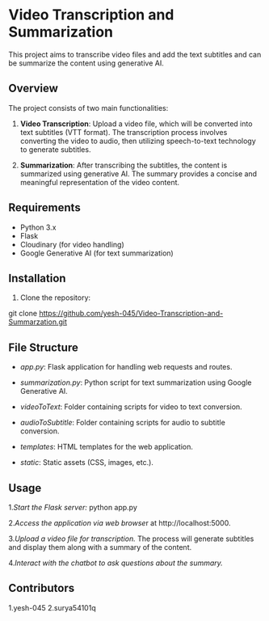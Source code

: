 # Video Transcription and Summarization

This project aims to transcribe video files and add the text subtitles and can be summarize the content using generative AI.

## Overview

The project consists of two main functionalities:

1. **Video Transcription**: Upload a video file, which will be converted into text subtitles (VTT format). The transcription process involves converting the video to audio, then utilizing speech-to-text technology to generate subtitles.

2. **Summarization**: After transcribing the subtitles, the content is summarized using generative AI. The summary provides a concise and meaningful representation of the video content.

## Requirements

- Python 3.x
- Flask
- Cloudinary (for video handling)
- Google Generative AI (for text summarization)

## Installation

1. Clone the repository:


git clone <https://github.com/yesh-045/Video-Transcription-and-Summarzation.git>


## File Structure

- *app.py*: Flask application for handling web requests and routes.

- *summarization.py*: Python script for text summarization using Google Generative AI.

- *videoToText*: Folder containing scripts for video to text conversion.

- *audioToSubtitle*: Folder containing scripts for audio to subtitle conversion.

- *templates*: HTML templates for the web application.

- *static*: Static assets (CSS, images, etc.).


## Usage

1.*Start the Flask server:*
    python app.py
    
2.*Access the application via web browse*r at http://localhost:5000.

3.*Upload a video file for transcription.*
         The process will generate subtitles and display them along with a summary of the content.

4.*Interact with the chatbot to ask questions about the summary.*


## Contributors
1.yesh-045
2.surya54101q
